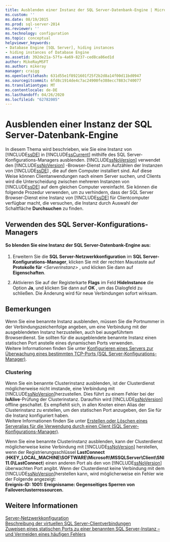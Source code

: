 ```yaml
---
title: Ausblenden einer Instanz der SQL Server-Datenbank-Engine | Microsoft-Dokumentation
ms.custom: ''
ms.date: 08/19/2015
ms.prod: sql-server-2014
ms.reviewer: ''
ms.technology: configuration
ms.topic: conceptual
helpviewer_keywords:
- Database Engine [SQL Server], hiding instances
- hiding instances of Database Engine
ms.assetid: 392de21a-57fa-4a69-8237-ced8ca86ed1d
author: MikeRayMSFT
ms.author: mikeray
manager: craigg
ms.openlocfilehash: 631d55e1f8921601f25f2b2d8a14f00d11bd0947
ms.sourcegitcommit: 6fd8c1914de4c7ac24900fe388ecc7883c740077
ms.translationtype: MT
ms.contentlocale: de-DE
ms.lasthandoff: 04/26/2020
ms.locfileid: "62782005"
---
```

# <a name="hide-an-instance-of-sql-server-database-engine"></a>Ausblenden einer Instanz der SQL Server-Datenbank-Engine
  In diesem Thema wird beschrieben, wie Sie eine Instanz von [!INCLUDE[ssDE](../../includes/ssde-md.md)] in [!INCLUDE[ssCurrent](../../includes/sscurrent-md.md)] mithilfe des SQL Server-Konfigurations-Managers ausblenden. [!INCLUDE[ssNoVersion](../../includes/ssnoversion-md.md)] verwendet den [!INCLUDE[ssNoVersion](../../includes/ssnoversion-md.md)] -Browser-Dienst zum Aufzählen der Instanzen von [!INCLUDE[ssDE](../../includes/ssde-md.md)] , die auf dem Computer installiert sind. Auf diese Weise können Clientanwendungen nach einem Server suchen, und Clients wird die Unterscheidung zwischen mehreren Instanzen von [!INCLUDE[ssDE](../../includes/ssde-md.md)] auf dem gleichen Computer vereinfacht. Sie können die folgende Prozedur verwenden, um zu verhindern, dass der SQL Server Browser-Dienst eine Instanz von [!INCLUDE[ssDE](../../includes/ssde-md.md)] für Clientcomputer verfügbar macht, die versuchen, die Instanz durch Auswahl der Schaltfläche **Durchsuchen** zu finden.  
  
##  <a name="using-sql-server-configuration-manager"></a><a name="SSMSProcedure"></a> Verwenden des SQL Server-Konfigurations-Managers  
  
#### <a name="to-hide-an-instance-of-the-sql-server-database-engine"></a>So blenden Sie eine Instanz der SQL Server-Datenbank-Engine aus:  
  
1.  Erweitern Sie die **SQL Server-Netzwerkkonfiguration** im **SQL Server-Konfigurations-Manager**, klicken Sie mit der rechten Maustaste auf **Protokolle für** *\<Serverinstanz>* , und klicken Sie dann auf **Eigenschaften**.  
  
2.  Aktivieren Sie auf der Registerkarte **Flags** im Feld **HideInstance** die Option **Ja**, und klicken Sie dann auf **OK** , um das Dialogfeld zu schließen. Die Änderung wird für neue Verbindungen sofort wirksam.  
  
## <a name="remarks"></a>Bemerkungen  
 Wenn Sie eine benannte Instanz ausblenden, müssen Sie die Portnummer in der Verbindungszeichenfolge angeben, um eine Verbindung mit der ausgeblendeten Instanz herzustellen, auch bei ausgeführtem Browserdienst. Sie sollten für die ausgeblendete benannte Instanz einen statischen Port anstelle eines dynamischen Ports verwenden.  
  Weitere Informationen finden Sie unter [Konfigurieren eines Servers zur Überwachung eines bestimmten TCP-Ports &#40;SQL Server-Konfigurations-Manager&#41;](configure-a-server-to-listen-on-a-specific-tcp-port.md).  
  
### <a name="clustering"></a>Clustering  
 Wenn Sie ein benannte Clusterinstanz ausblenden, ist der Clusterdienst möglicherweise nicht imstande, eine Verbindung mit [!INCLUDE[ssNoVersion](../../includes/ssnoversion-md.md)]herzustellen. Dies führt zu einem Fehler bei der **IsAlive**-Prüfung der Clusterinstanz. Daraufhin wird [!INCLUDE[ssNoVersion](../../includes/ssnoversion-md.md)] offline geschaltet. Es empfiehlt sich, in allen Knoten einen Alias der Clusterinstanz zu erstellen, um den statischen Port anzugeben, den Sie für die Instanz konfiguriert haben.  
 Weitere Informationen finden Sie unter [Erstellen oder Löschen eines Serveralias für die Verwendung durch einen Client &#40;SQL Server-Konfigurations-Manager&#41;](create-or-delete-a-server-alias-for-use-by-a-client.md).  
  
 Wenn Sie eine benannte Clusterinstanz ausblenden, kann der Clusterdienst möglicherweise keine Verbindung mit [!INCLUDE[ssNoVersion](../../includes/ssnoversion-md.md)] herstellen, wenn der Registrierungsschlüssel **LastConnect** (**HKEY_LOCAL_MACHINE\SOFTWARE\Microsoft\MSSQLServer\Client\SNI11.0\LastConnect**) einen anderen Port als den von [!INCLUDE[ssNoVersion](../../includes/ssnoversion-md.md)] überwachten Port angibt. Wenn der Clusterdienst keine Verbindung mit dem [!INCLUDE[ssNoVersion](../../includes/ssnoversion-md.md)]herstellen kann, wird möglicherweise ein Fehler wie der Folgende angezeigt:  
**Ereignis-ID: 1001: Ereignisname: Gegenseitiges Sperren von Failoverclusterressourcen.**  
  
## <a name="see-also"></a>Weitere Informationen  
 [Server-Netzwerkkonfiguration](server-network-configuration.md)   
 [Beschreibung der virtuellen SQL Server-Clientverbindungen](https://support.microsoft.com/kb/273673)   
 [Zuweisen eines statischen Ports zu einer benannten SQL Server-Instanz – und Vermeiden eines häufigen Fehlers](https://blogs.msdn.com/b/arvindsh/archive/2012/09/08/how-to-assign-a-static-port-to-a-sql-server-named-instance-and-avoid-a-common-pitfall.aspx)  
  
  

